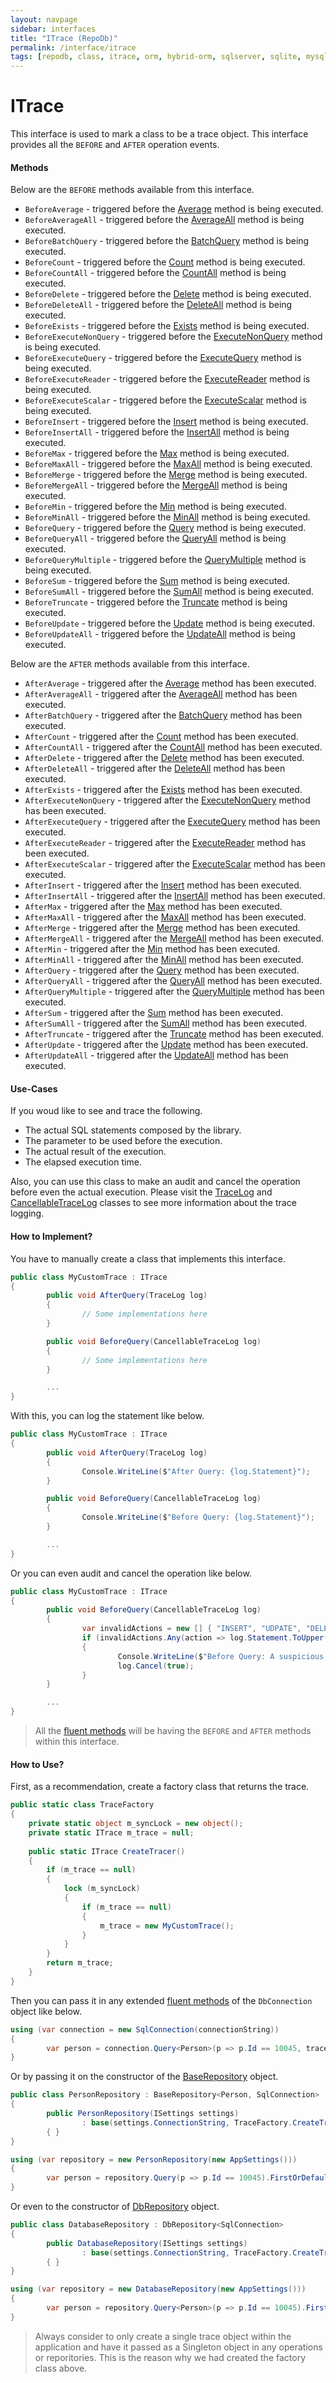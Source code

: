 ```yaml
---
layout: navpage
sidebar: interfaces
title: "ITrace (RepoDb)"
permalink: /interface/itrace
tags: [repodb, class, itrace, orm, hybrid-orm, sqlserver, sqlite, mysql, postgresql]
---
```


# ITrace

This interface is used to mark a class to be a trace object. This interface provides all the `BEFORE` and `AFTER` operation events.

#### Methods

Below are the `BEFORE` methods available from this interface.

- `BeforeAverage` - triggered before the [Average](/operation/average) method is being executed.
- `BeforeAverageAll` - triggered before the [AverageAll](/operation/averageall) method is being executed.
- `BeforeBatchQuery` - triggered before the [BatchQuery](/operation/batchquery) method is being executed.
- `BeforeCount` - triggered before the [Count](/operation/count) method is being executed.
- `BeforeCountAll` - triggered before the [CountAll](/operation/countall) method is being executed.
- `BeforeDelete` - triggered before the [Delete](/operation/delete) method is being executed.
- `BeforeDeleteAll` - triggered before the [DeleteAll](/operation/deleteall) method is being executed.
- `BeforeExists` - triggered before the [Exists](/operation/exists) method is being executed.
- `BeforeExecuteNonQuery` - triggered before the [ExecuteNonQuery](/operation/executenonquery) method is being executed.
- `BeforeExecuteQuery` - triggered before the [ExecuteQuery](/operation/executequery) method is being executed.
- `BeforeExecuteReader` - triggered before the [ExecuteReader](/operation/executereader) method is being executed.
- `BeforeExecuteScalar` - triggered before the [ExecuteScalar](/operation/executescalar) method is being executed.
- `BeforeInsert` - triggered before the [Insert](/operation/insert) method is being executed.
- `BeforeInsertAll` - triggered before the [InsertAll](/operation/insertall) method is being executed.
- `BeforeMax` - triggered before the [Max](/operation/max) method is being executed.
- `BeforeMaxAll` - triggered before the [MaxAll](/operation/maxall) method is being executed.
- `BeforeMerge` - triggered before the [Merge](/operation/merge) method is being executed.
- `BeforeMergeAll` - triggered before the [MergeAll](/operation/mergeall) method is being executed.
- `BeforeMin` - triggered before the [Min](/operation/min) method is being executed.
- `BeforeMinAll` - triggered before the [MinAll](/operation/minall) method is being executed.
- `BeforeQuery` - triggered before the [Query](/operation/query) method is being executed.
- `BeforeQueryAll` - triggered before the [QueryAll](/operation/queryall) method is being executed.
- `BeforeQueryMultiple` - triggered before the [QueryMultiple](/operation/querymultiple) method is being executed.
- `BeforeSum` - triggered before the [Sum](/operation/sum) method is being executed.
- `BeforeSumAll` - triggered before the [SumAll](/operation/sumall) method is being executed.
- `BeforeTruncate` - triggered before the [Truncate](/operation/truncate) method is being executed.
- `BeforeUpdate` - triggered before the [Update](/operation/update) method is being executed.
- `BeforeUpdateAll` - triggered before the [UpdateAll](/operation/updateall) method is being executed.

Below are the `AFTER` methods available from this interface.

- `AfterAverage` - triggered after the [Average](/operation/average) method has been executed.
- `AfterAverageAll` - triggered after the [AverageAll](/operation/averageall) method has been executed.
- `AfterBatchQuery` - triggered after the [BatchQuery](/operation/batchquery) method has been executed.
- `AfterCount` - triggered after the [Count](/operation/count) method has been executed.
- `AfterCountAll` - triggered after the [CountAll](/operation/countall) method has been executed.
- `AfterDelete` - triggered after the [Delete](/operation/delete) method has been executed.
- `AfterDeleteAll` - triggered after the [DeleteAll](/operation/deleteall) method has been executed.
- `AfterExists` - triggered after the [Exists](/operation/exists) method has been executed.
- `AfterExecuteNonQuery` - triggered after the [ExecuteNonQuery](/operation/executenonquery) method has been executed.
- `AfterExecuteQuery` - triggered after the [ExecuteQuery](/operation/executequery) method has been executed.
- `AfterExecuteReader` - triggered after the [ExecuteReader](/operation/executereader) method has been executed.
- `AfterExecuteScalar` - triggered after the [ExecuteScalar](/operation/executescalar) method has been executed.
- `AfterInsert` - triggered after the [Insert](/operation/insert) method has been executed.
- `AfterInsertAll` - triggered after the [InsertAll](/operation/insertall) method has been executed.
- `AfterMax` - triggered after the [Max](/operation/max) method has been executed.
- `AfterMaxAll` - triggered after the [MaxAll](/operation/maxall) method has been executed.
- `AfterMerge` - triggered after the [Merge](/operation/merge) method has been executed.
- `AfterMergeAll` - triggered after the [MergeAll](/operation/mergeall) method has been executed.
- `AfterMin` - triggered after the [Min](/operation/min) method has been executed.
- `AfterMinAll` - triggered after the [MinAll](/operation/minall) method has been executed.
- `AfterQuery` - triggered after the [Query](/operation/query) method has been executed.
- `AfterQueryAll` - triggered after the [QueryAll](/operation/queryall) method has been executed.
- `AfterQueryMultiple` - triggered after the [QueryMultiple](/operation/querymultiple) method has been executed.
- `AfterSum` - triggered after the [Sum](/operation/sum) method has been executed.
- `AfterSumAll` - triggered after the [SumAll](/operation/sumall) method has been executed.
- `AfterTruncate` - triggered after the [Truncate](/operation/truncate) method has been executed.
- `AfterUpdate` - triggered after the [Update](/operation/update) method has been executed.
- `AfterUpdateAll` - triggered after the [UpdateAll](/operation/updateall) method has been executed.

#### Use-Cases

If you woud like to see and trace the following.

- The actual SQL statements composed by the library.
- The parameter to be used before the execution.
- The actual result of the execution.
- The elapsed execution time.

Also, you can use this class to make an audit and cancel the operation before even the actual execution. Please visit the [TraceLog](/class/tracelog) and [CancellableTraceLog](/class/cancellabletracelog) classes to see more information about the trace logging.

#### How to Implement?

You have to manually create a class that implements this interface.

```csharp
public class MyCustomTrace : ITrace
{
        public void AfterQuery(TraceLog log)
        {
                // Some implementations here
        }

        public void BeforeQuery(CancellableTraceLog log)
        {
                // Some implementations here
        }

        ...
}
```

With this, you can log the statement like below.

```csharp
public class MyCustomTrace : ITrace
{
        public void AfterQuery(TraceLog log)
        {
                Console.WriteLine($"After Query: {log.Statement}");
        }

        public void BeforeQuery(CancellableTraceLog log)
        {
                Console.WriteLine($"Before Query: {log.Statement}");
        }

        ...
}
```

Or you can even audit and cancel the operation like below.

```csharp
public class MyCustomTrace : ITrace
{
        public void BeforeQuery(CancellableTraceLog log)
        {
                var invalidActions = new [] { "INSERT", "UDPATE", "DELETE", "DROP", "ALTER", "EXECUTE" };
                if (invalidActions.Any(action => log.Statement.ToUpper().Indexof(action) >= 0))
                {
                        Console.WriteLine($"Before Query: A suspicious statement has been passed (SQL = {log.Statement}).");
                        log.Cancel(true);
                }
        }

        ...
}
```

> All the [fluent methods](/docs#fluent-methods) will be having the `BEFORE` and `AFTER` methods within this interface.

#### How to Use?

First, as a recommendation, create a factory class that returns the trace.

```csharp
public static class TraceFactory
{
    private static object m_syncLock = new object();
    private static ITrace m_trace = null;
    
    public static ITrace CreateTracer()
    {
        if (m_trace == null)
        {
            lock (m_syncLock)
            {
                if (m_trace == null)
                {
                    m_trace = new MyCustomTrace();
                }
            }
        }
        return m_trace;
    }
}
```

Then you can pass it in any extended [fluent methods](/docs#fluent-methods) of the `DbConnection` object like below.

```csharp
using (var connection = new SqlConnection(connectionString))
{
        var person = connection.Query<Person>(p => p.Id == 10045, trace: TraceFactory.CreateTracer()).FirstOrDefault();
}
```

Or by passing it on the constructor of the [BaseRepository](/class/baserepository) object.

```csharp
public class PersonRepository : BaseRepository<Person, SqlConnection>
{
        public PersonRepository(ISettings settings)
                : base(settings.ConnectionString, TraceFactory.CreateTracer())
        { }
}

using (var repository = new PersonRepository(new AppSettings()))
{
        var person = repository.Query(p => p.Id == 10045).FirstOrDefault();
}
```

Or even to the constructor of [DbRepository](/class/dbrepository) object.

```csharp
public class DatabaseRepository : DbRepository<SqlConnection>
{
        public DatabaseRepository(ISettings settings)
                : base(settings.ConnectionString, TraceFactory.CreateTracer())
        { }
}

using (var repository = new DatabaseRepository(new AppSettings()))
{
        var person = repository.Query<Person>(p => p.Id == 10045).FirstOrDefault();
}
```

> Always consider to only create a single trace object within the application and have it passed as a Singleton object in any operations or reporitories. This is the reason why we had created the factory class above.
